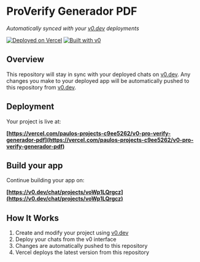 # ProVerify Generador PDF

*Automatically synced with your [v0.dev](https://v0.dev) deployments*

[![Deployed on Vercel](https://img.shields.io/badge/Deployed%20on-Vercel-black?style=for-the-badge&logo=vercel)](https://vercel.com/paulos-projects-c9ee5262/v0-pro-verify-generador-pdf)
[![Built with v0](https://img.shields.io/badge/Built%20with-v0.dev-black?style=for-the-badge)](https://v0.dev/chat/projects/voWp1LQrgcz)

## Overview

This repository will stay in sync with your deployed chats on [v0.dev](https://v0.dev).
Any changes you make to your deployed app will be automatically pushed to this repository from [v0.dev](https://v0.dev).

## Deployment

Your project is live at:

**[https://vercel.com/paulos-projects-c9ee5262/v0-pro-verify-generador-pdf](https://vercel.com/paulos-projects-c9ee5262/v0-pro-verify-generador-pdf)**

## Build your app

Continue building your app on:

**[https://v0.dev/chat/projects/voWp1LQrgcz](https://v0.dev/chat/projects/voWp1LQrgcz)**

## How It Works

1. Create and modify your project using [v0.dev](https://v0.dev)
2. Deploy your chats from the v0 interface
3. Changes are automatically pushed to this repository
4. Vercel deploys the latest version from this repository